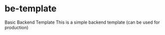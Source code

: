 # be-template

Basic Backend Template
This is a simple backend template (can be used for production)
